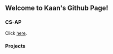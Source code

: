 ## Welcome to Kaan's Github Page!


### CS-AP
Click [here](https://assets-cdn.github.com/images/modules/open_graph/github-octocat.png).

### Projects
